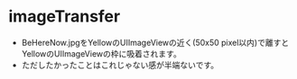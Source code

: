 # imageTransfer
- BeHereNow.jpgをYellowのUIImageViewの近く(50x50 pixel以内)で離すとYellowのUIImageViewの枠に吸着されます。
- ただしたかったことはこれじゃない感が半端ないです。
